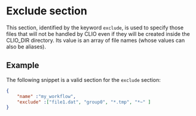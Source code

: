 # Exclude section

This section, identified by the keyword `exclude`, is used to specify those files that will not be handled by CLIO even if they will be created inside the CLIO_DIR directory. Its value is an array of file names (whose values can also be aliases).  

## Example

The following snippet is a valid section for the `exclude` section:

```json
{
    "name" :"my_workflow",
    "exclude" :["file1.dat", "group0", "*.tmp", "*~" ]
}
```
